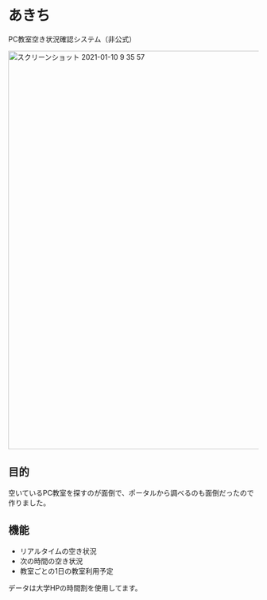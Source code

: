 # あきち
PC教室空き状況確認システム（非公式）

<img width="800" alt="スクリーンショット 2021-01-10 9 35 57" src="https://user-images.githubusercontent.com/56760463/104111631-88453900-5327-11eb-9ed3-545ff268079f.png">


## 目的
空いているPC教室を探すのが面倒で、ポータルから調べるのも面倒だったので作りました。

## 機能
- リアルタイムの空き状況
- 次の時間の空き状況
- 教室ごとの1日の教室利用予定

データは大学HPの時間割を使用してます。
